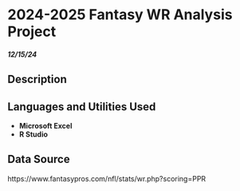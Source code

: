 <h1>  2024-2025 Fantasy WR Analysis Project </h1>

<h5> 12/15/24 </h5>

<h2> Description </h2>
  


<h2>Languages and Utilities Used</h2>

- <b> Microsoft Excel </b> 
- <b> R Studio </b>

<h2> Data Source </h2>
https://www.fantasypros.com/nfl/stats/wr.php?scoring=PPR
